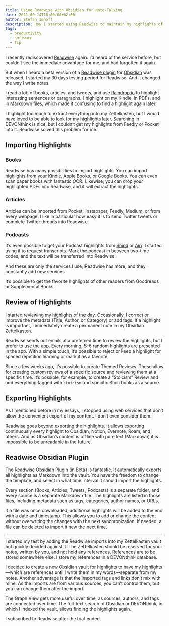 ```yaml
---
title: Using Readwise with Obsidian for Note-Talking
date: 2021-09-14T18:00:00+02:00
author: Stefan Imhoff
description: How I started using Readwise to maintain my highlights of various tools for note-taking
tags:
  - productivity
  - software
  - tip
---
```


I recently rediscovered [Readwise](https://readwise.io/i/stefan805) again. I’d heard of the service before, but couldn’t see the immediate advantage for me, and had forgotten it again.

But when I heard a beta version of a [Readwise plugin](https://github.com/readwiseio/obsidian-readwise) for [Obsidian](https://obsidian.md/) was released, I started my 30 days testing period for Readwise. And it changed the way I write notes.

I read a lot: of books, articles, and tweets, and use [Raindrop.io](https://raindrop.io/) to highlight interesting sentences or paragraphs. I highlight on my Kindle, in PDFs, and in Markdown files, which made it confusing to find a highlight again later.

I highlight too much to extract everything into my Zettelkasten, but I would have loved to be able to look for my highlights later. Searching in DEVONthink is nice, but I couldn’t get my highlights from Feedly or Pocket into it. Readwise solved this problem for me.

## Importing Highlights

### Books

Readwise has many possibilities to import highlights. You can import highlights from your Kindle, Apple Books, or Google Books. You can even scan paper books with fantastic OCR. Likewise, you can drop your highlighted PDFs into Readwise, and it will extract the highlights.

### Articles

Articles can be imported from Pocket, Instapaper, Feedly, Medium, or from every webpage. I like in particular how easy it is to send Twitter tweets or complete Twitter threads into Readwise.

### Podcasts

It’s even possible to get your Podcast highlights from [Snipd](https://www.snipd.com/) or [Airr](https://www.airr.io/). I started using it to request transcripts. Mark the podcast in between two-time codes, and the text will be transferred into Readwise.

And these are only the services I use, Readwise has more, and they constantly add new services.

It’s possible to get the favorite highlights of other readers from Goodreads or Supplemental Books.

## Review of Highlights

I started reviewing my highlights of the day. Occasionally, I correct or improve the metadata (Title, Author, or Category) or add tags. If a highlight is important, I immediately create a permanent note in my Obsidian Zettelkasten.

Readwise sends out emails at a preferred time to review the highlights, but I prefer to use the app. Every morning, 5-6 random highlights are presented in the app. With a simple touch, it’s possible to reject or keep a highlight for spaced repetition learning or mark it as a favorite.

Since a few weeks ago, it’s possible to create Themed Reviews. These allow for creating custom reviews of a specific source and reviewing them at a specific time. It’s possible, for example, to create a “Stoicism” Review and add everything tagged with `stoicism` and specific Stoic books as a source.

## Exporting Highlights

As I mentioned before in my essays, I stopped using web services that don’t allow the convenient export of my content. I don’t even consider them.

Readwise goes beyond exporting the highlights. It allows exporting continuously every highlight to Obsidian, Notion, Evernote, Roam, and others. And as Obsidian’s content is offline with pure text (Markdown) it is impossible to be unreadable in the future.

## Readwise Obsidian Plugin

The [Readwise Obsidian Plugin ](https://github.com/readwiseio/obsidian-readwise) (in Beta) is fantastic. It automatically exports all highlights as Markdown into the vault. You have the freedom to change the template, and select in what time interval it should import the highlights.

Every section (Books, Articles, Tweets, Podcasts) is a separate folder, and every source is a separate Markdown file. The highlights are listed in those files, including metadata such as tags, categories, author names, or URLs.

If a file was once downloaded, additional highlights will be added to the end with a date and timestamp. This allows you to add or change the content without overwriting the changes with the next synchronization. If needed, a file can be deleted to import it new the next time.

---

I started my test by adding the Readwise imports into my Zettelkasten vault but quickly decided against it. The Zettelkasten should be reserved for your notes, written by you, and not hold any references. References are to be stored somewhere else. I store my references in a DEVONthink database.

I decided to create a new Obsidian vault for highlights to have my highlights—which are references until I write them in my words—separate from my notes. Another advantage is that the imported tags and links don’t mix with mine. As the imports are from various sources, you can’t control them, but you can change them after the import.

The Graph View gets more useful over time, as sources, authors, and tags are connected over time. The full-text search of Obsidian or DEVONthink, in which I indexed the vault, allows finding the highlights again.

I subscribed to Readwise after the trial ended.
